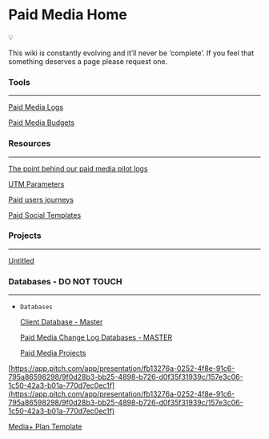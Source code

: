 # Paid Media Home

<aside>
💡

This wiki is constantly evolving and it’ll never be ‘complete’. If you feel that something deserves a page please request one.

</aside>

### Tools

---

[Paid Media Logs](Paid%20Media%20Home%201537dee22b1780b8976adc4e11e1932c/Paid%20Media%20Logs%201537dee22b178078b477c499f0564f38.md)

[Paid Media Budgets](Paid%20Media%20Home%201537dee22b1780b8976adc4e11e1932c/Paid%20Media%20Budgets%201707dee22b1780f1b2e3df0bd204abc8.md)

### **Resources**

---

[The point behind our paid media pilot logs](Paid%20Media%20Home%201537dee22b1780b8976adc4e11e1932c/The%20point%20behind%20our%20paid%20media%20pilot%20logs%201517dee22b1781a88c6ce1061d7bce9d.md)

[UTM Parameters](Paid%20Media%20Home%201537dee22b1780b8976adc4e11e1932c/UTM%20Parameters%201517dee22b1781c283b3e282a0d2471d.md)

[Paid users journeys](Paid%20Media%20Home%201537dee22b1780b8976adc4e11e1932c/Paid%20users%20journeys%201517dee22b1781f4b28fdf6265adb2c6.md)

[Paid Social Templates](Paid%20Media%20Home%201537dee22b1780b8976adc4e11e1932c/Paid%20Social%20Templates%201707dee22b17807db06bf2f7c7e95919.md)

### Projects

---

[Untitled](Paid%20Media%20Home%201537dee22b1780b8976adc4e11e1932c/Untitled%201547dee22b17808ebd28d721af714c7b.csv)

### Databases - DO NOT TOUCH

---

- `Databases`
    
    [Client Database - Master](Paid%20Media%20Home%201537dee22b1780b8976adc4e11e1932c/Client%20Database%20-%20Master%2012f7dee22b178048a742db6adad4ea72.csv)
    
    [Paid Media Change Log Databases - MASTER](Paid%20Media%20Home%201537dee22b1780b8976adc4e11e1932c/Paid%20Media%20Change%20Log%20Databases%20-%20MASTER%201507dee22b1780d488b8c8a103f51d72.csv)
    
    [Paid Media Projects](Paid%20Media%20Home%201537dee22b1780b8976adc4e11e1932c/Paid%20Media%20Projects%201547dee22b17802c89fbed3f6f780f9d.csv)
    

[https://app.pitch.com/app/presentation/fb13276a-0252-4f8e-91c6-795a86598298/9f0d28b3-bb25-4898-b726-d0f35f31939c/157e3c06-1c50-42a3-b01a-770d7ec0ec1f](https://app.pitch.com/app/presentation/fb13276a-0252-4f8e-91c6-795a86598298/9f0d28b3-bb25-4898-b726-d0f35f31939c/157e3c06-1c50-42a3-b01a-770d7ec0ec1f)

[Media+ Plan Template](Paid%20Media%20Home%201537dee22b1780b8976adc4e11e1932c/Media+%20Plan%20Template%201757dee22b1780878b3af0a2cc9fde56.md)